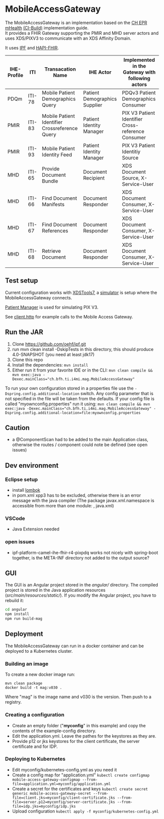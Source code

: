 # MobileAccessGateway

The MobileAccessGateway is an implementation based on the [CH EPR mHealth](https://fhir.ch/ig/ch-epr-mhealth/index.html) [(CI-Build)](http://build.fhir.org/ig/ehealthsuisse/ch-epr-mhealth/index.html) implementation guide.  
It provides a FHIR Gateway supporting the PMIR and MHD server actors and uses XDS/PIXV3 to communicate with an XDS Affinity Domain.

It uses [IPF](https://oehf.github.io/ipf/) and [HAPI-FHIR](https://hapifhir.io/).

| IHE-Profile | ITI    | Transacation Name                              | IHE Actor                     | Implemented in the Gateway with following actors   |
| ----------- | ------ | ---------------------------------------------- | ----------------------------- | -------------------------------------------------- |
| PDQm        | ITI-78 | Mobile Patient Demographics Query              | Patient Demographics Supplier | PDQv3 Patient Demographics Consumer                |
| PMIR        | ITI-83 | Mobile Patient Identifier Crossreference Query | Patient Identity Manager      | PIX V3 Patient Identifier Cross-reference Consumer |
| PMIR        | ITI-93 | Mobile Patient Identity Feed                   | Patient Identity Manager      | PIX V3 Patient Identitiy Source                    |
| MHD         | ITI-65 | Provide Document Bundle                        | Document Recipient            | XDS Document Source, X-Service-User                |
| MHD         | ITI-66 | Find Document Manifests                        | Document Responder            | XDS Document Consumer, X-Service-User              |
| MHD         | ITI-67 | Find Document References                       | Document Responder            | XDS Document Consumer, X-Service-User              |
| MHD         | ITI-68 | Retrieve Document                              | Document Responder            | XDS Document Consumer, X-Service-User              |

## Test setup

Current configuration works with [XDSTools7](https://ehealthsuisse.ihe-europe.net/xdstools7/), a [simulator](http://ehealthsuisse.ihe-europe.net:8280/xdstools7/sim/default__ahdis/reg/rb) is setup where the MobileAccessGateway connects.

[Patient Manager](https://ehealthsuisse.ihe-europe.net/PatientManager/home.seam) is used for simulating PIX V3.

See [client.http](client.http) for example calls to the Mobile Access Gateway.

## Run the JAR

1. Clone https://github.com/oehf/ipf.git
2. run mvn clean install -DskipTests in this directory, this should produce 4.0-SNAPSHOT (you need at least jdk17)
3. Clone this repo
4. Install the dependencies: `mvn install`
5. Either run it from your favorite IDE or in the CLI: `mvn clean compile && mvn exec:java -Dexec.mainClass="ch.bfh.ti.i4mi.mag.MobileAccessGateway"`

To run your own configuration stored in a properties file use the `-Dspring.config.additional-location` switch.
Any config parameter that is not specified in the file will be taken from the defaults.
If your config file is called "myownconfig.properties" run it using:
`mvn clean compile && mvn exec:java -Dexec.mainClass="ch.bfh.ti.i4mi.mag.MobileAccessGateway" -Dspring.config.additional-location=file:myownconfig.properties`

## Caution

- a @ComponentScan had to be added to the main Application class, otherwise the routes / component could note be defined (see open issues)

## Dev environment

### Eclipse setup

- install [lombok](https://projectlombok.org/setup/eclipse)
- in pom.xml xpp3 has to be excluded, otherwise there is an error message with the java compiler (The package javax.xml.namespace is accessible from more than one module: <unnamed>, java.xml)

### VSCode

- Java Extension needed

### open issues

- ipf-platform-camel-ihe-fhir-r4-pixpdq works not nicely with spring-boot together, is the META-INF directory not added to the output source?

## GUI

The GUI is an Angular project stored in the _angular/_ directory. The compiled project is stored in the Java
application resources (_src/main/resources/static/_). If you modify the Angular project, you have to rebuild it:

```bash
cd angular
npm install
npm run build-mag
```

## Deployment

The MobileAccessGateway can run in a docker container and can be deployed to a Kubernetes cluster.

### Building an image

To create a new docker image run:

```
mvn clean package
docker build -t mag:v030 .
```

Where "mag" is the image name and v030 is the version. Then push to a registry.

### Creating a configuration

- Create an empty folder ("**myconfig**" in this example) and copy the contents of the example-config directory.
- Edit the application.yml. Leave the pathes for the keystores as they are.
- Provide p12 or jks keystores for the client certificate, the server certificate and for IDP.

### Deploying to Kubernetes

- Edit myconfig/kubernetes-config.yml as you need it
- Create a config map for "application.yml"
  `kubectl create configmap mobile-access-gateway-configmap --from-file=application.yml=myconfig/application.yml`
- Create a secret for the certificates and keys
  `kubectl create secret generic mobile-access-gateway-secret --from-file=client.jks=myconfig/client-certificate.jks --from-file=server.p12=myconfig/server-certificate.jks --from-file=idp.jks=myconfig/idp.jks`
- Upload configuration
  `kubectl apply -f myconfig/kubernetes-config.yml`
